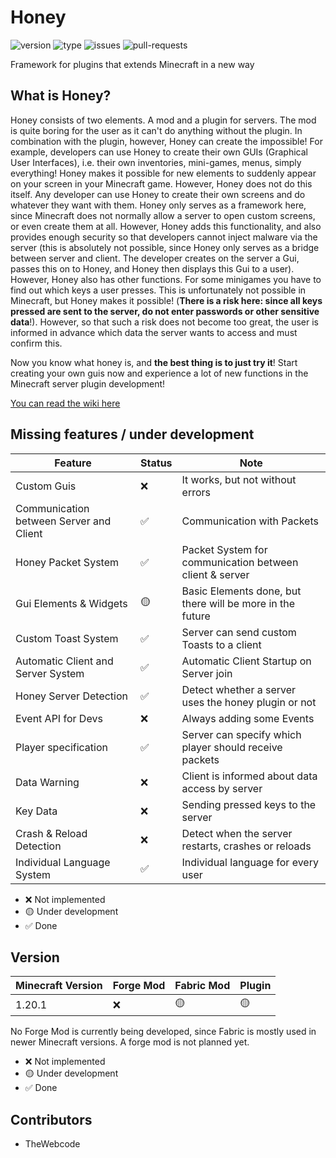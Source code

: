 # Honey

![version](https://img.shields.io/badge/Version%3A-1.1.0-s)
![type](https://img.shields.io/github/v/tag/HoneyFromSpigot/Honey)
![issues](https://img.shields.io/github/issues-raw/HoneyFromSpigot/Honey)
![pull-requests](https://img.shields.io/github/issues-pr-raw/HoneyFromSpigot/Honey)

Framework for plugins that extends Minecraft in a new way
## What is Honey?

Honey consists of two elements. A mod and a plugin for servers. The mod is quite boring for the user as it can't do
anything without the plugin. In combination with the plugin, however, Honey can create the impossible! For example,
developers can use Honey to create their own GUIs (Graphical User Interfaces), i.e. their own inventories, mini-games,
menus, simply everything! Honey makes it possible for new elements to suddenly appear on your screen in your Minecraft
game. However, Honey does not do this itself. Any developer can use Honey to create their own screens and do whatever
they want with them. Honey only serves as a framework here, since Minecraft does not normally allow a server to open
custom screens, or even create them at all. However, Honey adds this functionality, and also provides enough security so
that developers cannot inject malware via the server (this is absolutely not possible, since Honey only serves as a
bridge between server and client. The developer creates on the server a Gui, passes this on to Honey, and Honey then
displays this Gui to a user). However, Honey also has other functions. For some minigames you have to find out which
keys a user presses. This is unfortunately not possible in Minecraft, but Honey makes it possible! (**There is a risk
here: since all keys pressed are sent to the server, do not enter passwords or other sensitive data**!). However, so
that such a risk does not become too great, the user is informed in advance which data the server wants to access and
must confirm this.

Now you know what honey is, and **the best thing is to just try it**! Start creating your own guis now and experience a
lot of new functions in the Minecraft server plugin development!

[You can read the wiki here](https://github.com/HoneyFromSpigot/Honey/wiki)

## Missing features / under development

| Feature                                 | Status | Note                                                      
|-----------------------------------------|--------|-----------------------------------------------------------|
| Custom Guis                             | ❌      | It works, but not without errors                          |
| Communication between Server and Client | ✅      | Communication with Packets                                |
| Honey Packet System                     | ✅      | Packet System for communication between client & server   |
| Gui Elements & Widgets                  | 🟡     | Basic Elements done, but there will be more in the future |
| Custom Toast System                     | ✅      | Server can send custom Toasts to a client                 |
| Automatic Client and Server System      | ✅      | Automatic Client Startup on Server join                   |
| Honey Server Detection                  | ✅      | Detect whether a server uses the honey plugin or not      |
| Event API for Devs                      | ❌      | Always adding some Events                                 |
| Player specification                    | ✅      | Server can specify which player should receive packets    |
| Data Warning                            | ❌      | Client is informed about data access by server            |
| Key Data                                | ❌      | Sending pressed keys to the server                        |
| Crash & Reload Detection                | ❌      | Detect when the server restarts, crashes or reloads       
| Individual Language System              | ✅      | Individual language for every user                        

- ❌ Not implemented
- 🟡 Under development
- ✅ Done

## Version

|  Minecraft Version| Forge Mod  | Fabric Mod | Plugin
|--|--|--|--|
|  1.20.1 | ❌ |🟡 |🟡 

No Forge Mod is currently being developed, since Fabric is mostly used in newer Minecraft versions. A forge mod is not
planned yet.

- ❌ Not implemented
- 🟡 Under development
- ✅ Done

## Contributors

- TheWebcode

